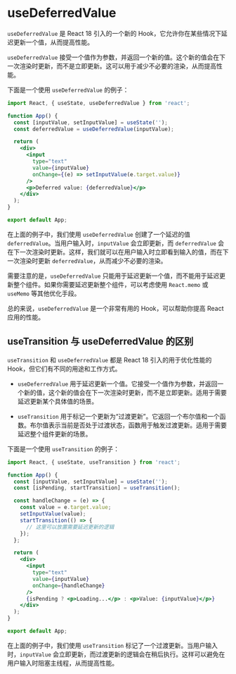 # useDeferredValue

`useDeferredValue` 是 React 18 引入的一个新的 Hook，它允许你在某些情况下延迟更新一个值，从而提高性能。

`useDeferredValue` 接受一个值作为参数，并返回一个新的值。这个新的值会在下一次渲染时更新，而不是立即更新。这可以用于减少不必要的渲染，从而提高性能。

下面是一个使用 `useDeferredValue` 的例子：

```jsx
import React, { useState, useDeferredValue } from 'react';

function App() {
  const [inputValue, setInputValue] = useState('');
  const deferredValue = useDeferredValue(inputValue);

  return (
    <div>
      <input
        type="text"
        value={inputValue}
        onChange={(e) => setInputValue(e.target.value)}
      />
      <p>Deferred value: {deferredValue}</p>
    </div>
  );
}

export default App;
```

在上面的例子中，我们使用 `useDeferredValue` 创建了一个延迟的值 `deferredValue`。当用户输入时，`inputValue` 会立即更新，而 `deferredValue` 会在下一次渲染时更新。这样，我们就可以在用户输入时立即看到输入的值，而在下一次渲染时更新 `deferredValue`，从而减少不必要的渲染。

需要注意的是，`useDeferredValue` 只能用于延迟更新一个值，而不能用于延迟更新整个组件。如果你需要延迟更新整个组件，可以考虑使用 `React.memo` 或 `useMemo` 等其他优化手段。

总的来说，`useDeferredValue` 是一个非常有用的 Hook，可以帮助你提高 React 应用的性能。

## useTransition 与 useDeferredValue 的区别

`useTransition` 和 `useDeferredValue` 都是 React 18 引入的用于优化性能的 Hook，但它们有不同的用途和工作方式。

- `useDeferredValue` 用于延迟更新一个值。它接受一个值作为参数，并返回一个新的值，这个新的值会在下一次渲染时更新，而不是立即更新。适用于需要延迟更新某个具体值的场景。

- `useTransition` 用于标记一个更新为“过渡更新”。它返回一个布尔值和一个函数。布尔值表示当前是否处于过渡状态，函数用于触发过渡更新。适用于需要延迟整个组件更新的场景。

下面是一个使用 `useTransition` 的例子：

```jsx
import React, { useState, useTransition } from 'react';

function App() {
  const [inputValue, setInputValue] = useState('');
  const [isPending, startTransition] = useTransition();

  const handleChange = (e) => {
    const value = e.target.value;
    setInputValue(value);
    startTransition(() => {
      // 这里可以放置需要延迟更新的逻辑
    });
  };

  return (
    <div>
      <input
        type="text"
        value={inputValue}
        onChange={handleChange}
      />
      {isPending ? <p>Loading...</p> : <p>Value: {inputValue}</p>}
    </div>
  );
}

export default App;
```

在上面的例子中，我们使用 `useTransition` 标记了一个过渡更新。当用户输入时，`inputValue` 会立即更新，而过渡更新的逻辑会在稍后执行。这样可以避免在用户输入时阻塞主线程，从而提高性能。
